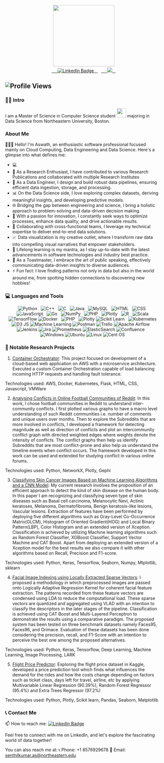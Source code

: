 <div id="header" align="center">
  <img src="https://media.giphy.com/media/qgQUggAC3Pfv687qPC/giphy.gif" width="200"/>
</div>

<div align="center">
  <a href="https://www.linkedin.com/in/aswath-senthil-kumar/">
    <img src="https://img.shields.io/badge/LinkedIn-blue?style=for-the-badge&logo=linkedin&logoColor=white" alt="LinkedIn Badge"/>
  </a>
  <a href="https://scholar.google.co.in/citations?user=xDBIG_YAAAAJ&hl=en">
    <img src="https://img.shields.io/badge/Google%20Scholar-4285F4.svg?style=for-the-badge&logo=Google-Scholar&logoColor=white"/>
  </a>
</div>


![Profile Views](https://komarev.com/ghpvc/?username=SivaranjaniSuresj&label=Profile+Views&color=blueviolet)
---

### :man_technologist: Intro

I am a Master of Science in Computer Science student <img src="https://media.giphy.com/media/WUlplcMpOCEmTGBtBW/giphy.gif" width="30"> majoring in Data Science from Northeastern University, Boston.

### About Me

👨🏻‍💻 Hello! I'm Aswath, an enthusiastic software professional focused mainly on Cloud Computing, Data Engineering and Data Science. Here's a glimpse into what defines me:
- 💻 
- 🔬 As a Research Enthusiast, I have contributed to various Research Publications and collaborated with multiple Research Institutes
- 🔧 As a Data Engineer, I design and build robust data pipelines, ensuring efficient data ingestion, storage, and processing.
- 📊 On the Data Science side, I love exploring complex datasets, deriving meaningful insights, and developing predictive models.
- 🌐 Bridging the gap between engineering and science, I bring a holistic approach to problem-solving and data-driven decision making.
- 🚀 With a passion for innovation, I constantly seek ways to optimize processes, enhance data quality, and drive actionable results.
- 🤝 Collaborating with cross-functional teams, I leverage my technical expertise to deliver end-to-end data solutions.
- 📈 Data visualization is my creative outlet, where I transform raw data into compelling visual narratives that empower stakeholders.
- 🌱 Lifelong learning is my mantra, as I stay up-to-date with the latest advancements in software technologies and industry best practice.
- 🎤 As a Toastmaster, I embrace the art of public speaking, effectively communicating data-driven insights to diverse audiences.
- ⚡ Fun fact: I love finding patterns not only in data but also in the world around me, from spotting hidden connections to discovering new hobbies!

### 💻 Languages and Tools

<p align="center">
  <img src="https://img.shields.io/badge/Python-FFD43B?style=for-the-badge&logo=python&logoColor=blue" alt="Python"/>
  <img src="https://img.shields.io/badge/C%2B%2B-00599C?style=for-the-badge&logo=c%2B%2B&logoColor=white" alt="C++"/>
  <img src="https://img.shields.io/badge/C-00599C?style=for-the-badge&logo=c&logoColor=white" alt="C"/>
  <img src="https://img.shields.io/badge/java-%23ED8B00.svg?style=for-the-badge&logo=openjdk&logoColor=white" alt="Java"/>
  <img src="https://img.shields.io/badge/MySQL-005C84?style=for-the-badge&logo=mysql&logoColor=white" alt="MySQL"/>
  <img src="https://img.shields.io/badge/HTML5-E34F26?style=for-the-badge&logo=html5&logoColor=white" alt="HTML"/>
  <img src="https://img.shields.io/badge/CSS3-1572B6?style=for-the-badge&logo=css3&logoColor=white" alt="CSS"/>
  <img src="https://img.shields.io/badge/JavaScript-323330?style=for-the-badge&logo=javascript&logoColor=F7DF1E" alt="JavaScript"/>
  <img src="https://img.shields.io/badge/Go-00ADD8?style=for-the-badge&logo=go&logoColor=white" alt="Go"/>
  <img src="https://img.shields.io/badge/Numpy-777BB4?style=for-the-badge&logo=numpy&logoColor=white" alt="NumPy"/>
  <img src="https://img.shields.io/badge/PHP-777BB4?style=for-the-badge&logo=php&logoColor=white" alt="PHP"/>
  <img src="https://img.shields.io/badge/Plotly-239120?style=for-the-badge&logo=plotly&logoColor=white" alt="Plotly"/>
  <img src="https://img.shields.io/badge/R-276DC3?style=for-the-badge&logo=r&logoColor=white" alt="R"/>
  <img src="https://img.shields.io/badge/scala-%23DC322F.svg?style=for-the-badge&logo=scala&logoColor=white" alt="Scala"/>
  <img src="https://img.shields.io/badge/TensorFlow-FF6F00?style=for-the-badge&logo=TensorFlow&logoColor=white" alt="TensorFlow"/>
  <img src="https://img.shields.io/badge/Docker-2CA5E0?style=for-the-badge&logo=docker&logoColor=white" alt="Docker"/>
  <img src="https://img.shields.io/badge/PHP-777BB4?style=for-the-badge&logo=php&logoColor=white" alt="PHP"/>
  <img src="https://img.shields.io/badge/Plotly-239120?style=for-the-badge&logo=plotly&logoColor=white" alt="Plotly"/>
  <img src="https://img.shields.io/badge/scikit_learn-F7931E?style=for-the-badge&logo=scikit-learn&logoColor=white" alt="Scikit Learn"/>
  <img src="https://img.shields.io/badge/kubernetes-326ce5.svg?&style=for-the-badge&logo=kubernetes&logoColor=white" alt="Kubernetes"/>
  <img src="https://img.shields.io/badge/d3.js-F9A03C?style=for-the-badge&logo=d3.js&logoColor=white" alt="D3 JS"/>
  <img src="https://img.shields.io/badge/Machine%20Learning-FF6F00?style=flat-square&logo=machine-learning&logoColor=white" alt="Machine Learning"/>
  <img src="https://img.shields.io/badge/Postman-FF6C37?style=for-the-badge&logo=postman&logoColor=white" alt="Postman"/>
  <img src="https://img.shields.io/badge/Trello-%23026AA7.svg?style=for-the-badge&logo=Trello&logoColor=white" alt="Trello"/>
  <img src="https://img.shields.io/badge/Apache%20Airflow-017CEE?style=for-the-badge&logo=Apache%20Airflow&logoColor=white" alt="Apache Airflow"/>
  <img src="https://img.shields.io/badge/jenkins-%232C5263.svg?style=for-the-badge&logo=jenkins&logoColor=white" alt="Jenkins"/>
  <img src="https://img.shields.io/badge/jira-%230A0FFF.svg?style=for-the-badge&logo=jira&logoColor=white" alt="Jira"/>
  <img src="https://img.shields.io/badge/Prometheus-E6522C?style=for-the-badge&logo=Prometheus&logoColor=white" alt="Prometheus"/>
  <img src="https://img.shields.io/badge/-ElasticSearch-005571?style=for-the-badge&logo=elasticsearch" alt="ElasticSearch"/>
  <img src="https://img.shields.io/badge/confluence-%23172BF4.svg?style=for-the-badge&logo=confluence&logoColor=white" alt="Confluence"/>
  <img src="https://img.shields.io/badge/Windows-0078D6?style=for-the-badge&logo=windows&logoColor=white" alt="Windows"/>
  <img src="https://img.shields.io/badge/Ubuntu-E95420?style=for-the-badge&logo=ubuntu&logoColor=white" alt="Ubuntu"/>
  <img src="https://img.shields.io/badge/Linux-FCC624?style=for-the-badge&logo=linux&logoColor=black" alt="Linux"/>
  <img src="https://img.shields.io/badge/cent%20os-002260?style=for-the-badge&logo=centos&logoColor=F0F0F0" alt="Cent OS"/>
</p>

### :rocket: Notable Research Projects

1. [Container Orchestrator](https://github.com/aswath160598/Selfieless-Acts): This project focused on development of a cloud-based web application on AWS with a microservice architecture. Executed a custom Container Orchestration capable of load balancing incoming HTTP requests and handling fault tolerance.

Technologies used: AWS, Docker, Kubernetes, Flask, HTML, CSS, Javascript, VMWare


2. [Analysing Conflicts in Online Football Communities of Reddit](https://ieeexplore.ieee.org/abstract/document/9077888): In this work, I chose football communities in Reddit to understand inter-community conflicts. I first plotted various graphs to have a macro level understanding of such Reddit communities i.e. number of comments and unique users over months. Then to explore the Subreddits that are more involved in conflicts, I developed a framework for detecting magnitude as well as direction of conflicts and plot an intercommunity conflict graph with directed weighted edges where weights denote the intensity of conflicts. The conflict graphs then help us identify Subreddits that are most conflict-prone and also help us understand the timeline events when conflict occurs. The framework developed in this work can be used and extended for studying conflict in various online forums.

Technologies used: Python, NetworkX, Plotly, Gephi

3. [Classifying Skin Cancer Images Based on Machine Learning Algorithms and a CNN Model](https://link.springer.com/chapter/10.1007/978-981-16-9650-3_10): My current research involves the proposition of an efficient approach to detect the kind of skin disease on the human body. In this paper I am recognizing and classifying seven type of skin diseases such as Basal cell carcinoma, Melanocytic Nevi, Actinic keratoses, Melanoma, Dermatofibroma, Benign keratosis-like lesions, Vascular lesions. Extraction of features have been performed by deploying five different algorithms such as Gray-Level Co-Occurrence Matrix(GLCM), Histogram of Oriented Gradient(HOG) and Local Binary Pattern(LBP), Color Histogram and an extended version of Xception. Classification is achieved by utilizing Machine learning algorithms such as Random Forest Classifier, XGBoost Classifier, Support Vector Machine and CAT Boost. Apart from deploying an extended version of a Xception model for the best results we also compare it with other algorithms based on Recall, Precision and F1-score.

Technologies used: Python, Keras, Tensorflow, Seaborn, Numpy, Mtplotlib, sklearn

4. [Facial Image Indexing using Locally Extracted Sparse Vectors](https://link.springer.com/chapter/10.1007/978-981-15-3514-7_93): I proposed a methodology in which preprocessed images are passed onto Logically Adaptive Regression Kernel for coherent facial feature extraction. The patterns recorded from these feature vectors are condensed using LDA to reduce the computational load. These sparse vectors are quantized and aggregated using VLAD with an intention to classify the descriptors in the later stages of the pipeline. Classification is achieved using CAT Boost and Multi-Layered Perceptron to demonstrate the results using a comparative paradigm. The proposed system has been tested on three benchmark datasets namely Faces95, Faces96, and Grimace. Evaluation of these datasets has been done considering the precision, recall, and F1-Score with an intention to perceive the best one among the proposed alternatives.

Technologies used: Python, Keras, Tensorflow, Deep Learning, Machine Learning, Image Processing, LARK

5. [Flight Price Predictor](https://github.com/deril2605/FlightPricePrediction): Exploring the flight price dataset in Kaggle, developed a price prediction tool which finds what influences the demand for the rides and how the costs change depending on factors such as ticket class, days left for travel, airline, etc by applying Multivariable Linear Regression (90.39%), Random Forest Regressor (95.4%) and Extra Trees Regressor (97.2%)

Technologies used: Python, Plotly, Scikit learn, Pandas, Seaborn, Matplotlib

### 📞 Contact Me

📫 How to reach me: [![Linkedin Badge](https://img.shields.io/badge/-AswathSenthilKumar-blue?style=flat&logo=Linkedin&logoColor=white)](https://www.linkedin.com/in/aswath-senthil-kumar/)

Feel free to connect with me on LinkedIn, and let's explore the fascinating world of data together!

You can also reach me at:
📞 Phone: +1 8576929678
📧 Email: senthilkumar.as@northeastern.edu
